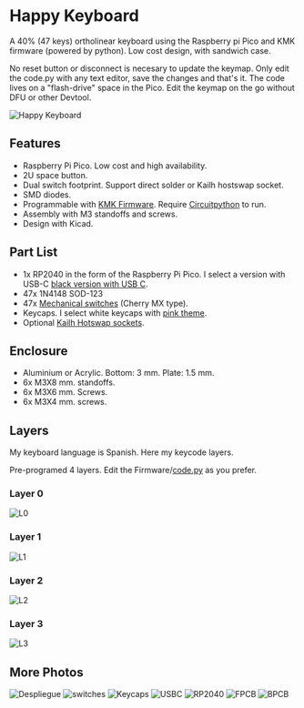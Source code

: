 # Happy Keyboard
A 40% (47 keys) ortholinear keyboard using the Raspberry pi Pico and KMK firmware (powered by python). Low cost design, with sandwich case.  
  
No reset button or disconnect is necesary to update the keymap. Only edit the code.py with any text editor, save the changes and that's it.
The code lives on a "flash-drive" space in the Pico. Edit the keymap on the go without DFU or other Devtool.

![Happy Keyboard](https://github.com/jluisalegria/Happy-Keyboard/blob/master/Images/Photos/keyboard.png)

## Features
- Raspberry Pi Pico. Low cost and high availability.
- 2U space button.
- Dual switch footprint. Support direct solder or Kailh hostswap socket.
- SMD diodes.
- Programmable with [KMK Firmware](https://github.com/KMKfw/kmk_firmware "KMK Firmware"). Require [Circuitpython](https://circuitpython.org/board/vcc_gnd_yd_rp2040/ "Circuitpython") to run.
- Assembly with M3 standoffs and screws. 
- Design with Kicad.

## Part List
- 1x RP2040 in the form of the Raspberry Pi Pico. I select a version with USB-C [black version with USB C](https://es.aliexpress.com/item/1005003371056277.html?spm=a2g0o.order_list.order_list_main.11.2e83194dM0664U&gatewayAdapt=glo2esp "black version with USB C").
- 47x 1N4148 SOD-123
- 47x [Mechanical switches](https://es.aliexpress.com/item/1005002378701948.html?spm=a2g0o.order_list.order_list_main.5.4b24194d63C1ud&gatewayAdapt=glo2esp "brown Outemu switches") (Cherry MX type).
- Keycaps. I select white keycaps with [pink theme](https://es.aliexpress.com/item/1005005120762702.html?spm=a2g0o.order_list.order_list_main.17.2e83194dM0664U&gatewayAdapt=glo2esp "pink theme").
- Optional [Kailh Hotswap sockets](https://es.aliexpress.com/item/4001051840976.html?spm=a2g0o.cart.0.0.76d27a9dWyhGyQ&mp=1&gatewayAdapt=glo2esp "Kailh Hotswap sockets").

## Enclosure
- Aluminium or Acrylic. Bottom: 3 mm. Plate: 1.5 mm.
- 6x M3X8 mm. standoffs.
- 6x M3X6 mm. Screws.
- 6x M3X4 mm. screws.

## Layers
My keyboard language is Spanish. Here my keycode layers.

Pre-programed 4 layers.
Edit the Firmware/[code.py](https://github.com/jluisalegria/Happy-Keyboard/blob/master/Firmware/code.py) as you prefer.

### Layer 0
![L0](https://github.com/jluisalegria/Happy-Keyboard/blob/master/Images/keycodes/Layer0.png)
### Layer 1
![L1](https://github.com/jluisalegria/Happy-Keyboard/blob/master/Images/keycodes/Layer1.png)
### Layer 2
![L2](https://github.com/jluisalegria/Happy-Keyboard/blob/master/Images/keycodes/Layer2.png)
### Layer 3
![L3](https://github.com/jluisalegria/Happy-Keyboard/blob/master/Images/keycodes/Layer3.png)

## More Photos
![Despliegue](https://github.com/jluisalegria/Happy-Keyboard/blob/master/Images/Photos/Despliegue.jpg)
![switches](https://github.com/jluisalegria/Happy-Keyboard/blob/master/Images/Photos/BrownSwitches.jpg)
![Keycaps](https://github.com/jluisalegria/Happy-Keyboard/blob/master/Images/Photos/KeycapsLetters.jpg)
![USBC](https://github.com/jluisalegria/Happy-Keyboard/blob/master/Images/Photos/USBC.jpg)
![RP2040](https://github.com/jluisalegria/Happy-Keyboard/blob/master/Images/Photos/RP2040.jpg)
![FPCB](https://github.com/jluisalegria/Happy-Keyboard/blob/master/Images/Photos/FrontPCB.jpg)
![BPCB](https://github.com/jluisalegria/Happy-Keyboard/blob/master/Images/Photos/BackPCB.jpg)
